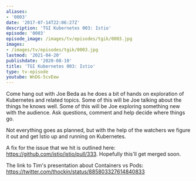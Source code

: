 ```yaml
---
aliases:
- '0003'
date: '2017-07-14T22:06:27Z'
description: 'TGI Kubernetes 003: Istio'
episode: '0003'
episode_image: /images/tv/episodes/tgik/0003.jpg
images:
- /images/tv/episodes/tgik/0003.jpg
lastmod: '2021-04-20'
publishdate: '2020-08-10'
title: 'TGI Kubernetes 003: Istio'
type: tv-episode
youtube: WnDG-5cvEew
---
```


Come hang out with Joe Beda as he does a bit of hands on exploration of Kubernetes and related topics.  Some of this will be Joe talking about the things he knows well.  Some of this will be Joe exploring something new with the audience.  Ask questions, comment and help decide where things go.

Not everything goes as planned, but with the help of the watchers we figure it out and get Istio up and running on Kubernetes.

A fix for the issue that we hit is outlined here: https://github.com/istio/istio/pull/333.  Hopefully this&#39;ll get merged soon.

The link to Tim&#39;s presentation about Containers vs Pods: https://twitter.com/thockin/status/885803327614840833